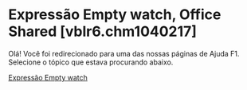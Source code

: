 
# Expressão Empty watch, Office Shared [vblr6.chm1040217]

Olá! Você foi redirecionado para uma das nossas páginas de Ajuda F1. Selecione o tópico que estava procurando abaixo.

[Expressão Empty watch](http://msdn.microsoft.com/library/0baf39b2-79ea-bbdb-4640-912fabdcfcd1%28Office.15%29.aspx)
